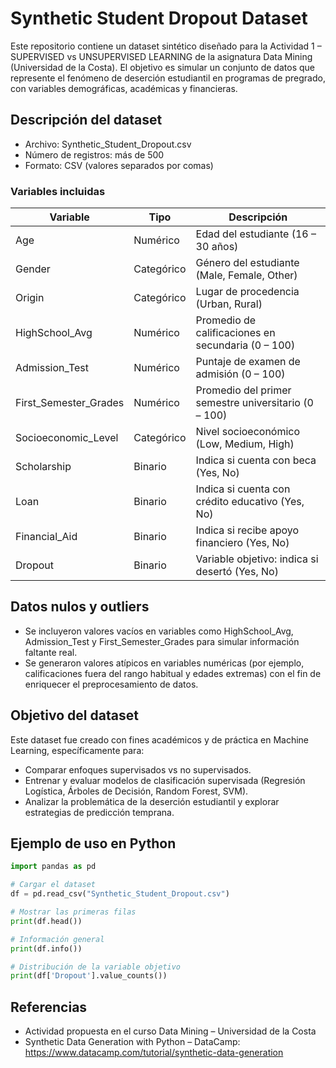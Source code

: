 # Synthetic Student Dropout Dataset

Este repositorio contiene un dataset sintético diseñado para la Actividad 1 – SUPERVISED vs UNSUPERVISED LEARNING de la asignatura Data Mining (Universidad de la Costa). El objetivo es simular un conjunto de datos que represente el fenómeno de deserción estudiantil en programas de pregrado, con variables demográficas, académicas y financieras.

## Descripción del dataset

- Archivo: Synthetic_Student_Dropout.csv
- Número de registros: más de 500
- Formato: CSV (valores separados por comas)

### Variables incluidas

| Variable              | Tipo       | Descripción |
|-----------------------|-----------|-------------|
| Age                   | Numérico  | Edad del estudiante (16 – 30 años) |
| Gender                | Categórico| Género del estudiante (Male, Female, Other) |
| Origin                | Categórico| Lugar de procedencia (Urban, Rural) |
| HighSchool_Avg        | Numérico  | Promedio de calificaciones en secundaria (0 – 100) |
| Admission_Test        | Numérico  | Puntaje de examen de admisión (0 – 100) |
| First_Semester_Grades | Numérico  | Promedio del primer semestre universitario (0 – 100) |
| Socioeconomic_Level   | Categórico| Nivel socioeconómico (Low, Medium, High) |
| Scholarship           | Binario   | Indica si cuenta con beca (Yes, No) |
| Loan                  | Binario   | Indica si cuenta con crédito educativo (Yes, No) |
| Financial_Aid         | Binario   | Indica si recibe apoyo financiero (Yes, No) |
| Dropout               | Binario   | Variable objetivo: indica si desertó (Yes, No) |

## Datos nulos y outliers

- Se incluyeron valores vacíos en variables como HighSchool_Avg, Admission_Test y First_Semester_Grades para simular información faltante real.
- Se generaron valores atípicos en variables numéricas (por ejemplo, calificaciones fuera del rango habitual y edades extremas) con el fin de enriquecer el preprocesamiento de datos.

## Objetivo del dataset

Este dataset fue creado con fines académicos y de práctica en Machine Learning, específicamente para:

- Comparar enfoques supervisados vs no supervisados.
- Entrenar y evaluar modelos de clasificación supervisada (Regresión Logística, Árboles de Decisión, Random Forest, SVM).
- Analizar la problemática de la deserción estudiantil y explorar estrategias de predicción temprana.

## Ejemplo de uso en Python

```python
import pandas as pd

# Cargar el dataset
df = pd.read_csv("Synthetic_Student_Dropout.csv")

# Mostrar las primeras filas
print(df.head())

# Información general
print(df.info())

# Distribución de la variable objetivo
print(df['Dropout'].value_counts())
```

## Referencias

- Actividad propuesta en el curso Data Mining – Universidad de la Costa
- Synthetic Data Generation with Python – DataCamp: https://www.datacamp.com/tutorial/synthetic-data-generation
